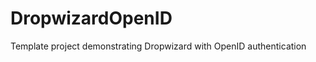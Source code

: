 DropwizardOpenID
================

Template project demonstrating Dropwizard with OpenID authentication